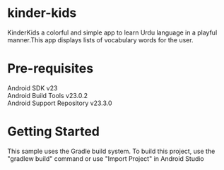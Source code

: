 # kinder-kids
KinderKids a colorful and simple app to learn Urdu language in a playful manner.This app displays lists of vocabulary words for the user.
# Pre-requisites
Android SDK v23<br>
Android Build Tools v23.0.2<br>
Android Support Repository v23.3.0
# Getting Started
This sample uses the Gradle build system. To build this project, use the "gradlew build" command or use "Import Project" in Android Studio
